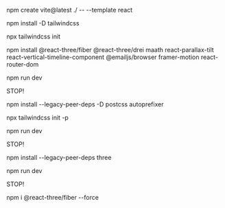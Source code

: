 npm create vite@latest ./ -- --template react

npm install -D tailwindcss

npx tailwindcss init

<!-- npm install --legacy-peer-deps @react-three/fiber @react-three/drei maath react-tilt react-vertical-timeline-component @emailjs/browser framer-motion react-router-dom -->

npm install @react-three/fiber @react-three/drei maath react-parallax-tilt react-vertical-timeline-component @emailjs/browser framer-motion react-router-dom

npm run dev

STOP!

npm install --legacy-peer-deps -D postcss autoprefixer

npx tailwindcss init -p

npm run dev

STOP!

npm install --legacy-peer-deps three

npm run dev

STOP!

<!-- npm uninstall react-tilt --legacy-peer-deps

npm install react-parallax-tilt -->

<!-- npm install @react-three/fiber @react-three/drei maath react-parallax-tilt react-vertical-timeline-component @emailjs/browser framer-motion react-router-dom -->

npm i @react-three/fiber --force
